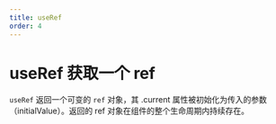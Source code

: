```yaml
---
title: useRef
order: 4
---
```


# useRef 获取一个 ref

`useRef` 返回一个可变的 `ref` 对象，其 .current 属性被初始化为传入的参数（initialValue）。返回的 ref 对象在组件的整个生命周期内持续存在。

<code src="./index.tsx" title="useRef" ></code>
